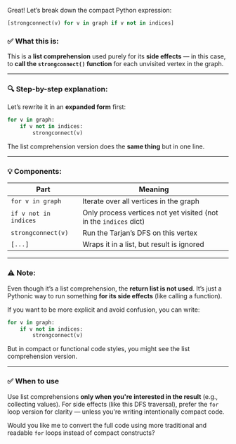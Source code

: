 Great! Let’s break down the compact Python expression:

```python
[strongconnect(v) for v in graph if v not in indices]
```

### ✅ What this is:

This is a **list comprehension** used purely for its **side effects** — in this case, to **call the `strongconnect()` function** for each unvisited vertex in the graph.

---

### 🔍 Step-by-step explanation:

Let’s rewrite it in an **expanded form** first:

```python
for v in graph:
    if v not in indices:
        strongconnect(v)
```

The list comprehension version does the **same thing** but in one line.

---

### 💡 Components:

| Part                  | Meaning                                                           |
| --------------------- | ----------------------------------------------------------------- |
| `for v in graph`      | Iterate over all vertices in the graph                            |
| `if v not in indices` | Only process vertices not yet visited (not in the `indices` dict) |
| `strongconnect(v)`    | Run the Tarjan’s DFS on this vertex                               |
| `[...]`               | Wraps it in a list, but result is ignored                         |

---

### ⚠️ Note:

Even though it’s a list comprehension, the **return list is not used**. It’s just a Pythonic way to run something **for its side effects** (like calling a function).

If you want to be more explicit and avoid confusion, you can write:

```python
for v in graph:
    if v not in indices:
        strongconnect(v)
```

But in compact or functional code styles, you might see the list comprehension version.

---

### ✅ When to use

Use list comprehensions **only when you're interested in the result** (e.g., collecting values).
For side effects (like this DFS traversal), prefer the `for` loop version for clarity — unless you're writing intentionally compact code.

Would you like me to convert the full code using more traditional and readable `for` loops instead of compact constructs?
